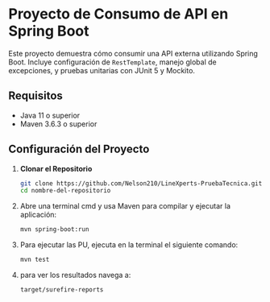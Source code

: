 # Proyecto de Consumo de API en Spring Boot

Este proyecto demuestra cómo consumir una API externa utilizando Spring Boot. Incluye configuración de `RestTemplate`, manejo global de excepciones, y pruebas unitarias con JUnit 5 y Mockito.

## Requisitos

- Java 11 o superior
- Maven 3.6.3 o superior

## Configuración del Proyecto

1. **Clonar el Repositorio**

   ```sh
   git clone https://github.com/Nelson210/LineXperts-PruebaTecnica.git
   cd nombre-del-repositorio

2. Abre una terminal cmd y usa Maven para compilar y ejecutar la aplicación:
   ```sh
   mvn spring-boot:run

3. Para ejecutar las PU, ejecuta en la terminal el siguiente comando:
   ```sh
   mvn test

5.  para ver los resultados navega a:
    ```sh
    target/surefire-reports
